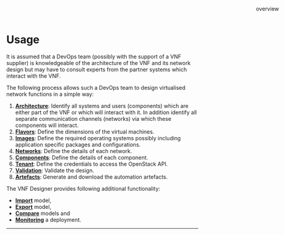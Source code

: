 Usage
=====

It is assumed that a DevOps team (possibly with the support of a VNF supplier) is knowledgeable of the architecture of the VNF and its network design but may have to consult experts from the partner systems which interact with the VNF.

The following process allows such a DevOps team to design virtualised network functions in a simple way:

1. **[Architecture](architecture.md)**: Identify all systems and users (components) which are either part of the VNF or which will interact with it. In addition identify all separate communication channels (networks) via which these components will interact.
3. **[Flavors](flavors.md)**: Define the dimensions of the virtual machines.
3. **[Images](images.md)**: Define the required operating systems possibly including application specific packages and configurations.
4. **[Networks](networks.md)**: Define the details of each network.
5. **[Components](components.md)**: Define the details of each component.
6. **[Tenant](tenant.md)**: Define the credentials to access the OpenStack API.
7. **[Validation](validation.md)**: Validate the design.
8. **[Artefacts](artefacts.md)**: Generate and download the automation artefacts.

The VNF Designer provides following additional functionality:

* **[Import](import.md)** model,
* **[Export](export.md)** model,
* **[Compare](compare.md)** models and
* **[Monitoring](monitoring.md)** a deployment.

-----

<div style="z-index:100; position: fixed; top: 16px; right: 16px;"><a style="text-decoration: none;" href="doc.html">overview</a></div>
